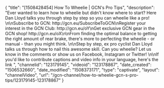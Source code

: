 {
    "title": "[1508428454] How To Wheelie | GCN's Pro Tips",
    "description": "Ever wanted to learn how to wheelie but didn't know where to start? Here Dan Lloyd talks you through step by step so you can wheelie like a pro! \n\nSubscribe to GCN: http:\/\/gcn.eu\/SubscribeToGCN\nRegister your interest in the GCN Club: http:\/\/gcn.eu\/oY\nGet exclusive GCN gear in the GCN shop! http:\/\/gcn.eu\/oX\n\nFrom finding the optimal balance to getting the right amount of rear brake, there's more to perfecting the wheelie - or manual - than you might think. \n\nStep by step, ex pro cyclist Dan Lloyd talks us through how to nail this awesome skill. Can you wheelie? Let us know in the comments or show us on Facebook, Instagram or Twitter! \n\nIf you'd like to contribute captions and video info in your language, here's the link ",
    "channelid": "123179145",
    "videoid": "123178867",
    "date_created": "1506532660",
    "date_modified": "1508373171",
    "type": "captivate",
    "layout": "channelVideo",
    "url": "\/gcn-channel\/how-to-wheelie-gcn-s-pro-tips\/123179145-123178867"
}